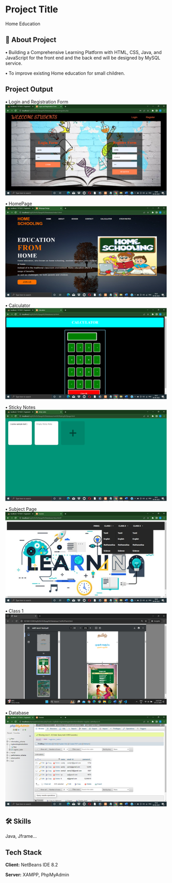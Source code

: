 
# Project Title

Home Education


## 🚀 About Project

**•** Building a Comprehensive Learning Platform with HTML, CSS, Java, and JavaScript for the front end and the back end will be designed by MySQL service.

**•** To improve existing Home education for small children.


## Project Output

**•** Login and Registration Form
<picture>
    <img alt="" src="outputImages/Screenshot (1).png">
</picture>

**•** HomePage
<picture>
    <img alt="" src="outputImages/Screenshot (4).png">
</picture>

**•** Calculator
<picture>
    <img alt="" src="outputImages/Screenshot (9).png">
</picture>

**•** Sticky Notes
<picture>
    <img alt="" src="outputImages/Screenshot (10).png">
</picture>

**•** Subject Page
<picture>
    <img alt="" src="outputImages/Screenshot (11).png">
</picture>

**•** Class 1
<picture>
    <img alt="" src="outputImages/Screenshot (1650).png">
</picture>

**•** Database
<picture>
    <img alt="" src="outputImages/Screenshot (12).png">
</picture>


## 🛠 Skills
Java, Jframe...


## Tech Stack

**Client:** NetBeans IDE 8.2

**Server:** XAMPP, PhpMyAdmin

